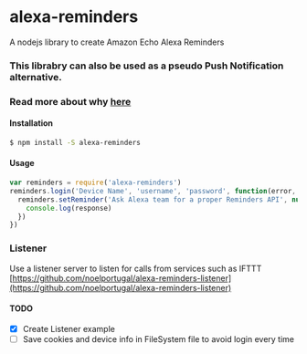 # alexa-reminders
A nodejs library to create Amazon Echo Alexa Reminders

### This librabry can also be used as a pseudo Push Notification alternative.
### Read more about why [here](http://theappslab.com/2017/12/08/alexa-push-notifications-via-reminders/)

#### Installation
```sh
$ npm install -S alexa-reminders
```

#### Usage
```javascript
var reminders = require('alexa-reminders')
reminders.login('Device Name', 'username', 'password', function(error, response, config){
  reminders.setReminder('Ask Alexa team for a proper Reminders API', null, config, function(error, response){
    console.log(response)
  })
})
```
### Listener
Use a listener server to listen for calls from services such as IFTTT
[https://github.com/noelportugal/alexa-reminders-listener](https://github.com/noelportugal/alexa-reminders-listener)

#### TODO
- [X] Create Listener example
- [ ] Save cookies and device info in FileSystem file to avoid login every time
